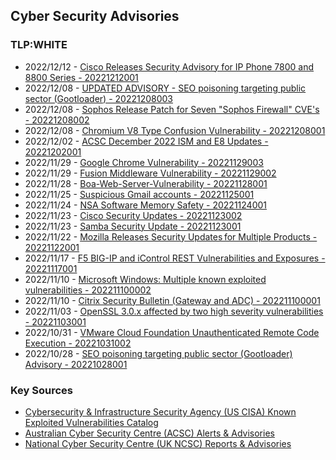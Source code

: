 ## Cyber Security Advisories

### TLP:WHITE

- 2022/12/12 - [Cisco Releases Security Advisory for IP Phone 7800 and 8800 Series - 20221212001](advisories/20221212001-IP-Phone-7800-and-8800-Series-vulnerability.md)
- 2022/12/08 - [UPDATED ADVISORY - SEO poisoning targeting public sector (Gootloader) - 20221208003](advisories/20221208003-UPDATED-ADVISORY-SEO-poisoning-targeting-public-sector-Gootloader.md)
- 2022/12/08 - [Sophos Release Patch for Seven "Sophos Firewall" CVE's - 20221208002](advisories/20221208002-Sophos-Release-Patch-for-Seven-Sophos-Firewall-CVEs.md)
- 2022/12/08 - [Chromium V8 Type Confusion Vulnerability - 20221208001](advisories/20221208001-Chromium-V8-Type-Confusion-Vulnerability.md)
- 2022/12/02 - [ACSC December 2022 ISM and E8 Updates - 20221202001](advisories/20221202001-December-2022-E8-Updates.md)
- 2022/11/29 - [Google Chrome Vulnerability - 20221129003](advisories/20221129003-Google-Chrome-Vulnerability.md)
- 2022/11/29 - [Fusion Middleware Vulnerability - 20221129002](advisories/20221129002-Fusion-Middleware-Vulnerability.md)
- 2022/11/28 - [Boa-Web-Server-Vulnerability - 20221128001](advisories/20221128001-Boa-web-server-vulnerability.md)
- 2022/11/25 - [Suspicious Gmail accounts - 20221125001](advisories/20221125001-Suspicious-Gmail-accounts.md)
- 2022/11/24 - [NSA Software Memory Safety - 20221124001](advisories/20221124001-NSA-Software-Memory-Safety.md)
- 2022/11/23 - [Cisco Security Updates - 20221123002](advisories/20221123002-Cisco-Security-Updates.md)
- 2022/11/23 - [Samba Security Update - 20221123001](advisories/20221123001-Samba-Security-Update.md)
- 2022/11/22 - [Mozilla Releases Security Updates for Multiple Products - 20221122001](advisories/20221122001-Mozilla-Security-Updates.md)
- 2022/11/17 - [F5 BIG-IP and iControl REST Vulnerabilities and Exposures - 20221117001](advisories/20221117001-F5-BIG-IP-Vulnerabilities.md)
- 2022/11/10 - [Microsoft Windows: Multiple known exploited vulnerabilities - 202211100002](advisories/20221110002-Microsoft-multiple-advisories.md)
- 2022/11/10 - [Citrix Security Bulletin (Gateway and ADC) - 202211100001](advisories/20221110001-citrix-gateway-security-bulletin.md)
- 2022/11/03 - [OpenSSL 3.0.x affected by two high severity vulnerabilities - 20221103001](advisories/20221103001-openSSL-vulnerability.md)
- 2022/10/31 - [VMware Cloud Foundation Unauthenticated Remote Code Execution - 20221031002](advisories/20221031002-vmware-cloudfoundation-vulnerability.md)
- 2022/10/28 - [SEO poisoning targeting public sector (Gootloader) Advisory - 20221028001](advisories/20221028001-seopoisoning-gootloader-advisory.md)


### Key Sources

- [Cybersecurity & Infrastructure Security Agency (US CISA) Known Exploited Vulnerabilities Catalog](https://www.cisa.gov/known-exploited-vulnerabilities-catalog)
- [Australian Cyber Security Centre (ACSC) Alerts & Advisories](https://www.cyber.gov.au/acsc/view-all-content/alerts%26advisories)
- [National Cyber Security Centre (UK NCSC) Reports & Advisories](https://www.ncsc.gov.uk/section/keep-up-to-date/reports-advisories)
